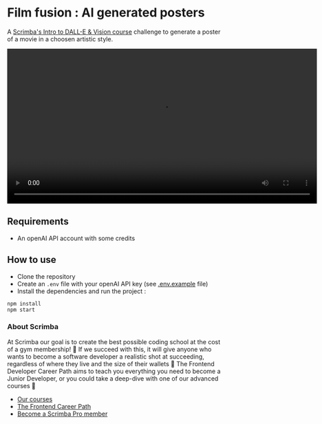 # Film fusion : AI generated posters

A [Scrimba's Intro to DALL-E & Vision course](https://scrimba.com/intro-to-dall-e-and-gpt-vision-c036) challenge to generate a poster of a movie in a choosen artistic style.

<video src="./medias/demo.mp4" height="360" controls></video>

## Requirements
- An openAI API account with some credits

## How to use

- Clone the repository
- Create an `.env` file with your openAI API key (see [.env.example](./.env.example) file)
- Install the dependencies and run the project :
```
npm install
npm start
```

### About Scrimba

At Scrimba our goal is to create the best possible coding school at the cost of a gym membership! 💜
If we succeed with this, it will give anyone who wants to become a software developer a realistic shot at succeeding, regardless of where they live and the size of their wallets 🎉
The Frontend Developer Career Path aims to teach you everything you need to become a Junior Developer, or you could take a deep-dive with one of our advanced courses 🚀

- [Our courses](https://scrimba.com/allcourses)
- [The Frontend Career Path](https://scrimba.com/learn/frontend)
- [Become a Scrimba Pro member](https://scrimba.com/pricing)